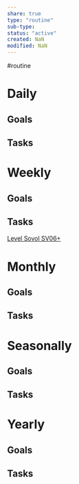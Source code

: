 ```yaml
---
share: true
type: "routine"
sub-type: 
status: "active"
created: NaN 
modified: NaN
---
```

 #routine

# Daily
## Goals

## Tasks
# Weekly
## Goals

## Tasks
[Level Sovol SV06+](./Level%20Sovol%20SV06+.md)

# Monthly
## Goals

## Tasks
# Seasonally
## Goals

## Tasks
# Yearly
## Goals

## Tasks
